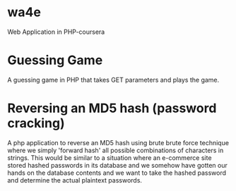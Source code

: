 # wa4e
Web Application in PHP-coursera

# Guessing Game
A guessing game in PHP that takes GET parameters and plays the game.

#  Reversing an MD5 hash (password cracking)
A php application to reverse an MD5 hash using brute brute force technique where we simply 'forward hash' all possible combinations of characters in strings. This would be similar to a situation where an e-commerce site stored hashed passwords in its database and we somehow have gotten our hands on the database contents and we want to take the hashed password and determine the actual plaintext passwords.
